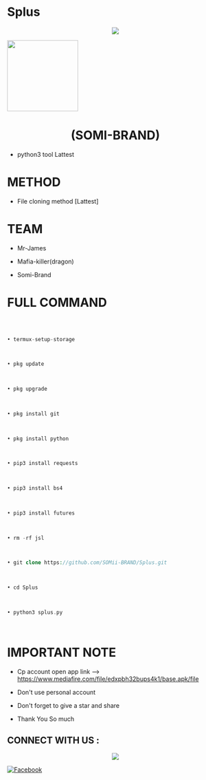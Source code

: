# Splus







 

<p align="center">

 

<img src="https://i.pinimg.com/originals/16/62/ac/1662acee2dae9125798c9d54a6530333.gif">

 

</p>

 

<img height="165" src="https://github-readme-stats.vercel.app/api?username=SO-MI-AWAN&show_icons=true&include_all_commits=true&theme=react&cache_seconds=3200&hide_border=true" /></a>

 

<h1 align="center">(SOMI-BRAND)</h1>

 

* python3 tool Lattest 

 

# METHOD 

 



 



 

* File cloning method [Lattest]

 

# TEAM

 



 

* Mr-James

 

* Mafia-killer(dragon)

 

* Somi-Brand

 

# FULL COMMAND 

 

```php

 

• termux-setup-storage

 

• pkg update

 

• pkg upgrade

 

• pkg install git

 

• pkg install python

 

• pip3 install requests

 

• pip3 install bs4

 

• pip3 install futures

 

• rm -rf jsl

 

• git clone https://github.com/SOMii-BRAND/Splus.git

 

• cd Splus 

 

• python3 splus.py

 

```

 

# IMPORTANT NOTE

* Cp account open app link --> https://www.mediafire.com/file/edxpbh32bups4k1/base.apk/file

* Don't use personal account

 

* Don't forget to give a star and share 

 

* Thank You So much

 

## CONNECT WITH US :

 

<p align="center">

 

<img src="https://cdn6.f-cdn.com/contestentries/610991/15980677/578d05c805d32_thumb900.jpg">

 

</p>

 

<a href="https://www.facebook.com/112589571242073/posts/116420000859030/?app=fbl"><img title="Facebook" src="https://img.shields.io/badge/SOMI-BRAND-brightgreen?style=for-the-badge&logo=github"></a>

 

 

